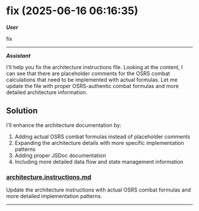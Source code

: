 <!-- Generated by SpecStory -->

# fix (2025-06-16 06:16:35)

_**User**_

fix

---

_**Assistant**_

I'll help you fix the architecture instructions file. Looking at the content, I can see that there are placeholder comments for the OSRS combat calculations that need to be implemented with actual formulas. Let me update the file with proper OSRS-authentic combat formulas and more detailed architecture information.

## Solution

I'll enhance the architecture documentation by:
1. Adding actual OSRS combat formulas instead of placeholder comments
2. Expanding the architecture details with more specific implementation patterns
3. Adding proper JSDoc documentation
4. Including more detailed data flow and state management information

### [architecture.instructions.md](file:///c%3A/Users/aggis/GitHub/runerogue/.github/instructions/architecture.instructions.md)

Update the architecture instructions with actual OSRS combat formulas and more detailed implementation patterns.



---

